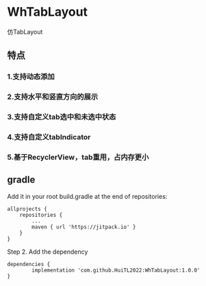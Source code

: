# WhTabLayout
仿TabLayout

## 特点
### 1.支持动态添加
### 2.支持水平和竖直方向的展示
### 3.支持自定义tab选中和未选中状态
### 4.支持自定义tabIndicator
### 5.基于RecyclerView，tab重用，占内存更小


## gradle

Add it in your root build.gradle at the end of repositories:

	allprojects {
		repositories {
			...
			maven { url 'https://jitpack.io' }
		}
	}
Step 2. Add the dependency

	dependencies {
	        implementation 'com.github.HuiTL2022:WhTabLayout:1.0.0'
	}



